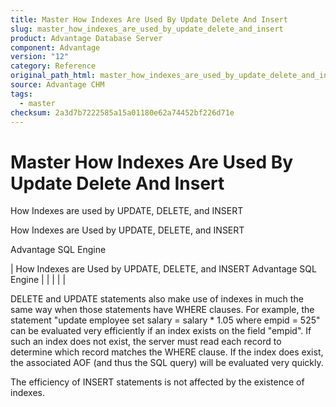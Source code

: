 ```yaml
---
title: Master How Indexes Are Used By Update Delete And Insert
slug: master_how_indexes_are_used_by_update_delete_and_insert
product: Advantage Database Server
component: Advantage
version: "12"
category: Reference
original_path_html: master_how_indexes_are_used_by_update_delete_and_insert.htm
source: Advantage CHM
tags:
  - master
checksum: 2a3d7b7222585a15a01180e62a74452bf226d71e
---
```


# Master How Indexes Are Used By Update Delete And Insert

How Indexes are used by UPDATE, DELETE, and INSERT

How Indexes are Used by UPDATE, DELETE, and INSERT

Advantage SQL Engine

| How Indexes are Used by UPDATE, DELETE, and INSERT  Advantage SQL Engine |  |  |  |  |

DELETE and UPDATE statements also make use of indexes in much the same way when those statements have WHERE clauses. For example, the statement "update employee set salary = salary \* 1.05 where empid = 525" can be evaluated very efficiently if an index exists on the field "empid". If such an index does not exist, the server must read each record to determine which record matches the WHERE clause. If the index does exist, the associated AOF (and thus the SQL query) will be evaluated very quickly.

The efficiency of INSERT statements is not affected by the existence of indexes.
